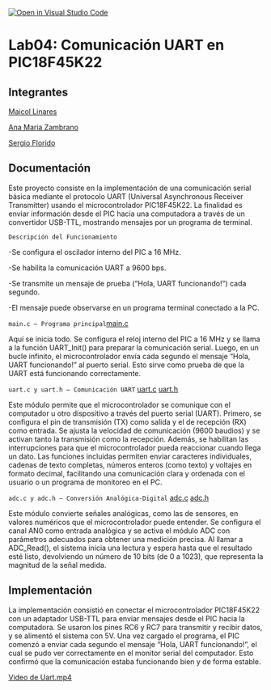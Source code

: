 [![Open in Visual Studio Code](https://classroom.github.com/assets/open-in-vscode-2e0aaae1b6195c2367325f4f02e2d04e9abb55f0b24a779b69b11b9e10269abc.svg)](https://classroom.github.com/online_ide?assignment_repo_id=19508497&assignment_repo_type=AssignmentRepo)
# Lab04: Comunicación UART en PIC18F45K22

## Integrantes

[Maicol Linares](https://github.com/Maiik14)

[Ana Maria Zambrano](https://github.com/anazambranolozano)

[Sergio Florido](https://github.com/sergioflorido)

## Documentación

Este proyecto consiste en la implementación de una comunicación serial básica mediante el protocolo UART (Universal Asynchronous Receiver Transmitter) usando el microcontrolador PIC18F45K22. La finalidad es enviar información desde el PIC hacia una computadora a través de un convertidor USB-TTL, mostrando mensajes por un programa de terminal.

`Descripción del Funcionamiento`

-Se configura el oscilador interno del PIC a 16 MHz.

-Se habilita la comunicación UART a 9600 bps.

-Se transmite un mensaje de prueba (“Hola, UART funcionando!”) cada segundo.

-El mensaje puede observarse en un programa terminal conectado a la PC.

 `main.c – Programa principal`[main.c](/code/Main.c)

Aquí se inicia todo. Se configura el reloj interno del PIC a 16 MHz y se llama a la función UART_Init() para preparar la comunicación serial. Luego, en un bucle infinito, el microcontrolador envía cada segundo el mensaje “Hola, UART funcionando!” al puerto serial. Esto sirve como prueba de que la UART está funcionando correctamente. 

`uart.c y uart.h – Comunicación UART`
[uart.c](/code/uart.c) 
[uart.h](/code/uart.h)

Este módulo permite que el microcontrolador se comunique con el computador u otro dispositivo a través del puerto serial (UART). Primero, se configura el pin de transmisión (TX) como salida y el de recepción (RX) como entrada. Se ajusta la velocidad de comunicación (9600 baudios) y se activan tanto la transmisión como la recepción. Además, se habilitan las interrupciones para que el microcontrolador pueda reaccionar cuando llega un dato. Las funciones incluidas permiten enviar caracteres individuales, cadenas de texto completas, números enteros (como texto) y voltajes en formato decimal, facilitando una comunicación clara y ordenada con el usuario o un programa de monitoreo en el PC.

`adc.c y adc.h – Conversión Analógica-Digital` 
[adc.c](/code/adc.c)
[adc.h](/code/adc.h)


Este módulo convierte señales analógicas, como las de sensores, en valores numéricos que el microcontrolador puede entender. Se configura el canal AN0 como entrada analógica y se activa el módulo ADC con parámetros adecuados para obtener una medición precisa. Al llamar a ADC_Read(), el sistema inicia una lectura y espera hasta que el resultado esté listo, devolviendo un número de 10 bits (de 0 a 1023), que representa la magnitud de la señal medida.

## Implementación

La implementación consistió en conectar el microcontrolador PIC18F45K22 con un adaptador USB-TTL para enviar mensajes desde el PIC hacia la computadora. Se usaron los pines RC6 y RC7 para transmitir y recibir datos, y se alimentó el sistema con 5V. Una vez cargado el programa, el PIC comenzó a enviar cada segundo el mensaje “Hola, UART funcionando!”, el cual se pudo ver correctamente en el monitor serial del computador. Esto confirmó que la comunicación estaba funcionando bien y de forma estable.

[Video de Uart.mp4](/Video%20de%20Uart.mp4)
